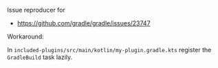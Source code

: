 Issue reproducer for

* https://github.com/gradle/gradle/issues/23747

Workaround:

In `included-plugins/src/main/kotlin/my-plugin.gradle.kts` register the `GradleBuild` task lazily.

